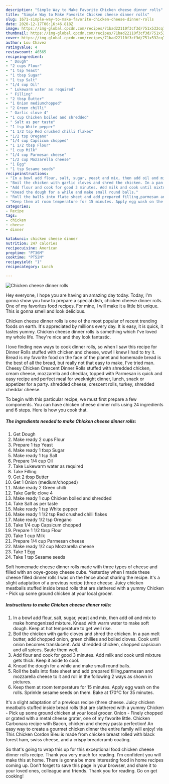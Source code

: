 ```yaml
---
description: "Simple Way to Make Favorite Chicken cheese dinner rolls"
title: "Simple Way to Make Favorite Chicken cheese dinner rolls"
slug: 1671-simple-way-to-make-favorite-chicken-cheese-dinner-rolls
date: 2020-12-17T06:16:46.818Z
image: https://img-global.cpcdn.com/recipes/71bad22110f3cf3d/751x532cq70/chicken-cheese-dinner-rolls-recipe-main-photo.jpg
thumbnail: https://img-global.cpcdn.com/recipes/71bad22110f3cf3d/751x532cq70/chicken-cheese-dinner-rolls-recipe-main-photo.jpg
cover: https://img-global.cpcdn.com/recipes/71bad22110f3cf3d/751x532cq70/chicken-cheese-dinner-rolls-recipe-main-photo.jpg
author: Lou Chavez
ratingvalue: 4
reviewcount: 46565
recipeingredient:
- " Dough"
- "2 cups Flour"
- "1 tsp Yeast"
- "1 tbsp Sugar"
- "1 tsp Salt"
- "1/4 cup Oil"
- " Lukewarm water as required"
- " Filling"
- "2 tbsp Butter"
- "1 Onion mediumchopped"
- "2 Green chilli"
- " Garlic clove 4"
- "1 cup Chicken boiled and shredded"
- " Salt as per taste"
- "1 tsp White pepper"
- "1 1/2 tsp Red crushed chilli flakes"
- "1/2 tsp Oregano"
- "1/4 cup Capsicum chopped"
- "1 1/2 tbsp Flour"
- "1 cup Milk"
- "1/4 cup Parmesan cheese"
- "1/2 cup Mozzarella cheese"
- "1 Egg"
- "1 tsp Sesame seeds"
recipeinstructions:
- "In a bowl add flour, salt, sugar, yeast and mix, then add oil and mix to make homogenized mixture. Knead with warm water to make soft dough. Keep at hot temperature to get well rise."
- "Boil the chicken with garlic cloves and shred the chicken. In a pan melt butter, add chopped onion, green chillies and boiled cloves. Cook until onion becomes translucent. Add shredded chicken, chopped capsicum and all spices. Saute them well."
- "Add flour and cook for good 3 minutes. Add milk and cook until mixture gets thick. Keep it aside to cool."
- "Knead the dough for a while and make small round balls."
- "Roll the balls into flate sheet and add prepared filling,parmesan and mozzarella cheese to it and roll in the following 2 ways as shown in pictures."
- "Keep them at room temperature for 15 minutes. Apply egg wash on the rolls. Sprinkle sesame seeds on them. Bake at 170°C for 35 minutes."
categories:
- Recipe
tags:
- chicken
- cheese
- dinner

katakunci: chicken cheese dinner 
nutrition: 247 calories
recipecuisine: American
preptime: "PT36M"
cooktime: "PT52M"
recipeyield: "1"
recipecategory: Lunch

---
```



![Chicken cheese dinner rolls](https://img-global.cpcdn.com/recipes/71bad22110f3cf3d/751x532cq70/chicken-cheese-dinner-rolls-recipe-main-photo.jpg)

Hey everyone, I hope you are having an amazing day today. Today, I'm gonna show you how to prepare a special dish, chicken cheese dinner rolls. One of my favorites food recipes. For mine, I will make it a little bit unique. This is gonna smell and look delicious.

Chicken cheese dinner rolls is one of the most popular of recent trending foods on earth. It's appreciated by millions every day. It is easy, it is quick, it tastes yummy. Chicken cheese dinner rolls is something which I've loved my whole life. They're nice and they look fantastic.

I love finding new ways to cook dinner rolls, so when I saw this recipe for Dinner Rolls stuffed with chicken and cheese, wow! I knew I had to try it. Bread is my favorite food on the face of the planet and homemade bread is the best of all the bread, but really not that easy to make, I&#39;ve tried man. Cheesy Chicken Crescent Dinner Rolls stuffed with shredded chicken, cream cheese, mozzarella and cheddar, topped with Parmesan is quick and easy recipe and perfect meal for weeknight dinner, lunch, snack or appetizer for a party. shredded cheese, crescent rolls, turkey, shredded cheddar cheese.


To begin with this particular recipe, we must first prepare a few components. You can have chicken cheese dinner rolls using 24 ingredients and 6 steps. Here is how you cook that.

<!--inarticleads1-->

##### The ingredients needed to make Chicken cheese dinner rolls:

1. Get  Dough
1. Make ready 2 cups Flour
1. Prepare 1 tsp Yeast
1. Make ready 1 tbsp Sugar
1. Make ready 1 tsp Salt
1. Prepare 1/4 cup Oil
1. Take  Lukewarm water as required
1. Take  Filling
1. Get 2 tbsp Butter
1. Get 1 Onion (medium/chopped)
1. Make ready 2 Green chilli
1. Take  Garlic clove 4
1. Make ready 1 cup Chicken boiled and shredded
1. Take  Salt as per taste
1. Make ready 1 tsp White pepper
1. Make ready 1 1/2 tsp Red crushed chilli flakes
1. Make ready 1/2 tsp Oregano
1. Take 1/4 cup Capsicum chopped
1. Prepare 1 1/2 tbsp Flour
1. Take 1 cup Milk
1. Prepare 1/4 cup Parmesan cheese
1. Make ready 1/2 cup Mozzarella cheese
1. Take 1 Egg
1. Take 1 tsp Sesame seeds


Soft homemade cheese dinner rolls made with three types of cheese and filled with an ooye-gooey cheese cube. Yesterday when I made these cheese filled dinner rolls I was on the fence about sharing the recipe. It&#39;s a slight adaptation of a previous recipe (three cheese. Juicy chicken meatballs stuffed inside bread rolls that are slathered with a yummy Chicken - Pick up some ground chicken at your local grocer. 

<!--inarticleads2-->

##### Instructions to make Chicken cheese dinner rolls:

1. In a bowl add flour, salt, sugar, yeast and mix, then add oil and mix to make homogenized mixture. Knead with warm water to make soft dough. Keep at hot temperature to get well rise.
1. Boil the chicken with garlic cloves and shred the chicken. In a pan melt butter, add chopped onion, green chillies and boiled cloves. Cook until onion becomes translucent. Add shredded chicken, chopped capsicum and all spices. Saute them well.
1. Add flour and cook for good 3 minutes. Add milk and cook until mixture gets thick. Keep it aside to cool.
1. Knead the dough for a while and make small round balls.
1. Roll the balls into flate sheet and add prepared filling,parmesan and mozzarella cheese to it and roll in the following 2 ways as shown in pictures.
1. Keep them at room temperature for 15 minutes. Apply egg wash on the rolls. Sprinkle sesame seeds on them. Bake at 170°C for 35 minutes.


It&#39;s a slight adaptation of a previous recipe (three cheese. Juicy chicken meatballs stuffed inside bread rolls that are slathered with a yummy Chicken - Pick up some ground chicken at your local grocer. Onion - Finely chopped or grated with a metal cheese grater, one of my favorite little. Chicken Carbonara recipe with Bacon, chicken and cheesy pasta perfection! An easy way to create a gourmet chicken dinner the entire family will enjoy! via This Chicken Cordon Bleu is made from chicken breast rolled with black forest ham, swiss cheese, and a crispy breadcrumb coating. 

So that's going to wrap this up for this exceptional food chicken cheese dinner rolls recipe. Thank you very much for reading. I'm confident you will make this at home. There is gonna be more interesting food in home recipes coming up. Don't forget to save this page in your browser, and share it to your loved ones, colleague and friends. Thank you for reading. Go on get cooking!

